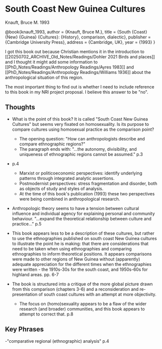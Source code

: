 # South Coast New Guinea Cultures


Knauft, Bruce M. 1993

@book{knauft_1993, 
	author = {Knauft, Bruce M.},
	title = {South {Coast} {New} {Guinea} {Cultures}: {History}, comparison, dialectic},
	publisher = {Cambridge University Press},
	address = {Cambridge, UK},
	year = {1993}
}  

I got this book out because Christian mentions it in the introduction to [[20250702_ARCHIVE_Old_Notes/Readings/Dohler 2021 Birds and places]] and I thought it might add some information to [[PhD_Notes/Readings/Anthropology Readings/Ayres 1983]] and [[PhD_Notes/Readings/Anthropology Readings/Williams 1936]] about the anthropological situation of this region. 

The most important thing to find out is whether I need to include reference to this book in my NRI project proposal. I believe this answer to be "no".
## Thoughts

- What is the point of this book? It is called "South Coast New Guinea Cultures" but seems very fixated on homosexuality. Is its purpose to compare cultures using homosexual practice as the comparison point?
	- The opening question: "How can anthropologists describe and compare ethnographic regions?" 
	- The paragraph ends with: "...the autonomy, divisibility, and uniqueness of ethnographic regions cannot be assumed." p.3

- p.4
	- Marxist or politicoeconomic perspectives: identify underlying patterns through integrated analytic assertions.
	- Postmodernist perspectives: stress fragmentation and disorder, both as objects of study and styles of analysis. 
	- At the time of this book's publication (1993) these two perspectives were being combined in anthropological research.


- Anthropologic theory seems to have a tension between cultural influence and individual agency for explaining personal and community behaviour. "...expand the theoretical relationship between culture and practice..." p.5 
- This book appears less to be a description of these cultures, but rather to use the ethnographies published on south coast New Guinea cultures to illustrate the point he is making: that there are considerations that need to be taken when using ethnographies and comparing ethnographies to inform theoretical positions. It appears comparisons were made to other regions of New Guinea without (apparently) adequate appreciation for the different times when the ethnographies were written - the 1910s-30s for the south coast, and 1950s-60s for highland areas. pp. 6-7
- The book is structured into a critique of the more global picture drawn from this comparison (chapters 3-6) and a reconsideration and re-presentation of south coast cultures with an attempt at more objectivity. 
	- The focus on (homo)sexuality appears to be a flaw of the wider research (and broader) communities, and this book appears to attempt to correct that. p.8


## Key Phrases

-"comparative regional (ethnographic) analysis" p.4